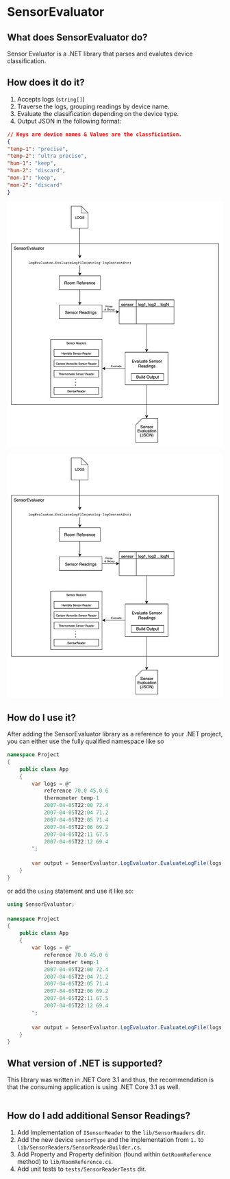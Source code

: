 ﻿# SensorEvaluator

## What does SensorEvaluator do?
Sensor Evaluator is a .NET library that parses and evalutes device classification.
## How does it do it?
1. Accepts logs (`string[]`) 
2. Traverse the logs, grouping readings by device name.
3. Evaluate the classification depending on the device type.
4. Output JSON in the following format:
```json
// Keys are device names & Values are the classficiation.
{
"temp-1": "precise",
"temp-2": "ultra precise",
"hum-1": "keep",
"hum-2": "discard",
"mon-1": "keep",
"mon-2": "discard"
}
```
<img src="resources/SensorEvaluator.png" alt="drawing" width="800"/>

![SensorEvaluator diagram](resources/SensorEvaluator.png)

## How do I use it?
After adding the SensorEvaluator library as a reference to your .NET project, you can either use the fully qualified namespace like so

```c#
namespace Project
{
    public class App
    {
        var logs = @"
            reference 70.0 45.0 6
            thermometer temp-1
            2007-04-05T22:00 72.4
            2007-04-05T22:04 71.2
            2007-04-05T22:05 71.4
            2007-04-05T22:06 69.2
            2007-04-05T22:11 67.5
            2007-04-05T22:12 69.4
        ";

        var output = SensorEvaluator.LogEvaluator.EvaluateLogFile(logs);
    }
}
```

or add the `using` statement and use it like so:
```c#
using SensorEvaluator;

namespace Project
{
    public class App
    {
        var logs = @"
            reference 70.0 45.0 6
            thermometer temp-1
            2007-04-05T22:00 72.4
            2007-04-05T22:04 71.2
            2007-04-05T22:05 71.4
            2007-04-05T22:06 69.2
            2007-04-05T22:11 67.5
            2007-04-05T22:12 69.4
        ";

        var output = SensorEvaluator.LogEvaluator.EvaluateLogFile(logs);
    }
}
```

## What version of .NET is supported?
This library was written in .NET Core 3.1 and thus, the recommendation is that the consuming application is using .NET Core 3.1 as well.
<br><br>
## How do I add additional Sensor Readings?
1. Add Implementation of `ISensorReader` to the `lib/SensorReaders` dir. 
2. Add the new device `sensorType` and the implementation from `1.` to `lib/SensorReaders/SensorReaderBuilder.cs`.
3. Add Property and Property definition (found within `GetRoomReference` method) to `lib/RoomReference.cs`.
4. Add unit tests to `tests/SensorReaderTests` dir.

